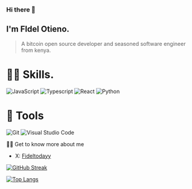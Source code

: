 
### Hi there 👋
## I'm FIdel Otieno.

> A bitcoin open source developer and seasoned software engineer from kenya.

# 👨‍🔬 Skills.
![JavaScript](https://img.shields.io/badge/javascript-%23323330.svg?style=for-the-badge&logo=javascript&logoColor=%23F7DF1E)
![Typescript](https://img.shields.io/badge/typescript-%23000.svg?style=for-the-badge&logo=react&logoColor=blue)
![React](https://img.shields.io/badge/react-%23000.svg?style=for-the-badge&logo=react&logoColor=blue)
![Python](https://img.shields.io/badge/python-3670A0?style=for-the-badge&logo=python&logoColor=ffdd54)



# 🔧 Tools
![Git](https://img.shields.io/badge/git-%23F05033.svg?style=for-the-badge&logo=git&logoColor=white)
![Visual Studio Code](https://img.shields.io/badge/Visual%20Studio%20Code-0078d7.svg?style=for-the-badge&logo=visual-studio-code&logoColor=white)


👨‍🏫 Get to know more about me
- X: [Fideltodayy](https://twitter.com/Fideltodayy)




[![GitHub Streak](https://github-readme-streak-stats.herokuapp.com?user=Fideltodayy&theme=react)](https://git.io/streak-stats)

[![Top Langs](https://github-readme-stats.vercel.app/api/top-langs/?username=fideltodayy&layout=compact&langs_count=6)](https://github.com/anuraghazra/github-readme-stats)

